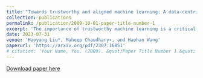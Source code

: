 ```yaml
---
title: "Towards trustworthy and aligned machine learning: A data-centric survey with causality perspectives"
collection: publications
permalink: /publication/2009-10-01-paper-title-number-1
excerpt: 'The importance of trustworthy machine learning is a critical topic, covering robustness, security, interpretability, and fairness. Over the last decade, various methods have emerged to address these challenges. This survey systematically reviews advancements from a data centric perspective, emphasizing the limitations of traditional empirical risk minimization (ERM) in handling data related challenges. Interestingly, despite developing independently, these methods across trustworthy machine learning converge, with Pearl causality hierarchy providing a unifying framework. The survey presents a unified language and mathematical vocabulary, connecting methods in robustness, adversarial robustness, interpretability, and fairness. This approach fosters a cohesive understanding of the field. The survey also explores the trustworthiness of large pretrained models, connecting techniques like fine tuning, parameter efficient fine tuning, prompting, and reinforcement learning with human feedback to standard ERM. This connection extends the principled understanding of trustworthy methods to these models, laying the groundwork for future approaches. The survey reviews existing methods and concludes with a summary of applications and potential future aspects. For more information, please visit http://trustai.one.'
date: 2023-07-31
venue: 'Haoyang Liu*, Maheep Chaudhary∗, and Haohan Wang'
paperurl: 'https://arxiv.org/pdf/2307.16851'
# citation: 'Your Name, You. (2009). &quot;Paper Title Number 1.&quot; <i>Journal 1</i>. 1(1).'
---
```

<!-- This paper is about the number 1. The number 2 is left for future work. -->

[Download paper here](https://arxiv.org/pdf/2307.16851)

<!-- Recommended citation: Your Name, You. (2009). "Paper Title Number 1." <i>Journal 1</i>. 1(1). -->
